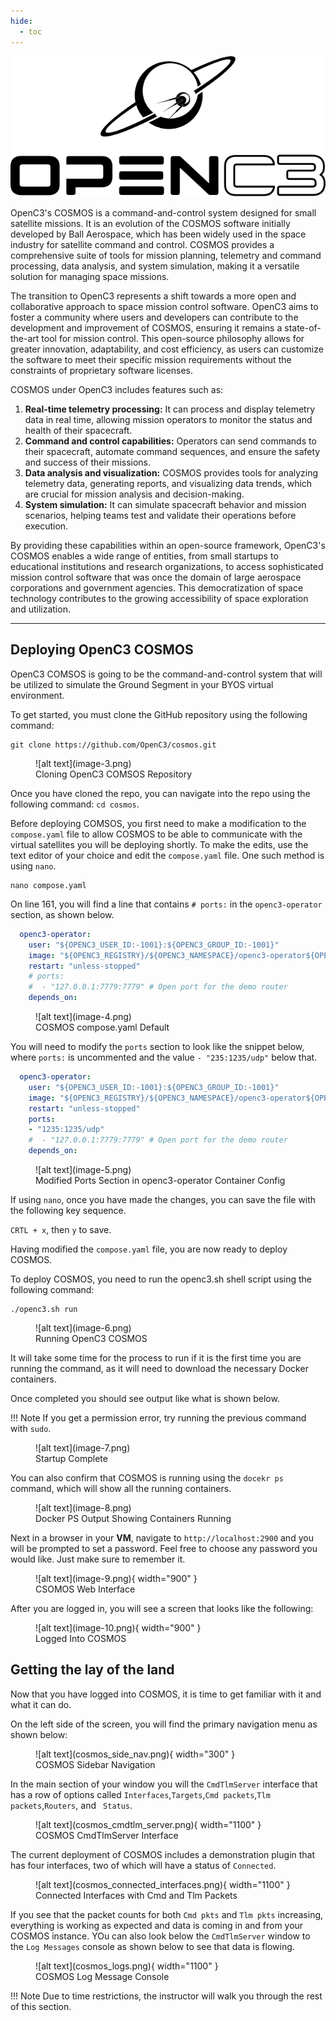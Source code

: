 ```yaml
---
hide:
  - toc
---
```


![alt text](black_logo.svg)

OpenC3's COSMOS is a command-and-control system designed for small satellite missions. It is an evolution of the COSMOS software initially developed by Ball Aerospace, which has been widely used in the space industry for satellite command and control. COSMOS provides a comprehensive suite of tools for mission planning, telemetry and command processing, data analysis, and system simulation, making it a versatile solution for managing space missions.

The transition to OpenC3 represents a shift towards a more open and collaborative approach to space mission control software. OpenC3 aims to foster a community where users and developers can contribute to the development and improvement of COSMOS, ensuring it remains a state-of-the-art tool for mission control. This open-source philosophy allows for greater innovation, adaptability, and cost efficiency, as users can customize the software to meet their specific mission requirements without the constraints of proprietary software licenses.

COSMOS under OpenC3 includes features such as:

1. **Real-time telemetry processing:** It can process and display telemetry data in real time, allowing mission operators to monitor the status and health of their spacecraft.
2. **Command and control capabilities:** Operators can send commands to their spacecraft, automate command sequences, and ensure the safety and success of their missions.
3. **Data analysis and visualization:** COSMOS provides tools for analyzing telemetry data, generating reports, and visualizing data trends, which are crucial for mission analysis and decision-making.
4. **System simulation:** It can simulate spacecraft behavior and mission scenarios, helping teams test and validate their operations before execution.

By providing these capabilities within an open-source framework, OpenC3's COSMOS enables a wide range of entities, from small startups to educational institutions and research organizations, to access sophisticated mission control software that was once the domain of large aerospace corporations and government agencies. This democratization of space technology contributes to the growing accessibility of space exploration and utilization.

---
## Deploying OpenC3 COSMOS

OpenC3 COMSOS is going to be the command-and-control system that will be utilized to simulate the Ground Segment in your BYOS virtual environment. 


To get started, you must clone the GitHub repository using the following command:
```
git clone https://github.com/OpenC3/cosmos.git
```

<figure markdown>
![alt text](image-3.png)
  <figcaption>Cloning OpenC3 COMSOS Repository</figcaption>
</figure>

Once you have cloned the repo, you can navigate into the repo using the following command: ```cd cosmos```.

Before deploying COMSOS, you first need to make a modification to the ```compose.yaml``` file to allow COSMOS to be able to communicate with the virtual satellites you will be deploying shortly. To make the edits, use the text editor of your choice and edit the ```compose.yaml``` file. One such method is using ```nano```.

```
nano compose.yaml
```
On line 161, you will find a line that contains ```# ports:``` in the ```openc3-operator``` section, as shown below.
```yaml
  openc3-operator:
    user: "${OPENC3_USER_ID:-1001}:${OPENC3_GROUP_ID:-1001}"
    image: "${OPENC3_REGISTRY}/${OPENC3_NAMESPACE}/openc3-operator${OPENC3_IMAGE_SUFFIX}:${OPENC3_TAG}"
    restart: "unless-stopped"
    # ports:
    #  - "127.0.0.1:7779:7779" # Open port for the demo router
    depends_on:
```

<figure markdown>
![alt text](image-4.png)
  <figcaption>COSMOS compose.yaml Default</figcaption>
</figure>

You will need to modify the ```ports``` section to look like the snippet below, where ```ports:``` is uncommented and the value ```- "235:1235/udp"``` below that.

```yaml
  openc3-operator:
    user: "${OPENC3_USER_ID:-1001}:${OPENC3_GROUP_ID:-1001}"
    image: "${OPENC3_REGISTRY}/${OPENC3_NAMESPACE}/openc3-operator${OPENC3_IMAGE_SUFFIX}:${OPENC3_TAG}"
    restart: "unless-stopped"
    ports:
    - "1235:1235/udp"
    #  - "127.0.0.1:7779:7779" # Open port for the demo router
    depends_on:
```

<figure markdown>
![alt text](image-5.png)
  <figcaption>Modified Ports Section in openc3-operator Container Config</figcaption>
</figure>

If using ```nano```, once you have made the changes, you can save the file with the following key sequence.

```CRTL + x```, then ```y``` to save.

Having modified the ```compose.yaml``` file, you are now ready to deploy COSMOS.

To deploy COSMOS, you need to run the openc3.sh shell script using the following command:

```
./openc3.sh run
```
<figure markdown>
![alt text](image-6.png)
  <figcaption>Running OpenC3 COSMOS</figcaption>
</figure>

It will take some time for the process to run if it is the first time you are running the command, as it will need to download the necessary Docker containers.

Once completed you should see output like what is shown below.

!!! Note
    If you get a permission error, try running the previous command with ```sudo```.

<figure markdown>
![alt text](image-7.png)
  <figcaption>Startup Complete</figcaption>
</figure>

You can also confirm that COSMOS is running using the ```docekr ps``` command, which will show all the running containers.

<figure markdown>
![alt text](image-8.png)
  <figcaption>Docker PS Output Showing Containers Running</figcaption>
</figure>


Next in a browser in your **VM**, navigate to ```http://localhost:2900``` and you will be prompted to set a password. Feel free to choose any password you would like. Just make sure to remember it.

<figure markdown>
![alt text](image-9.png){ width="900" }
  <figcaption>CSOMOS Web Interface</figcaption>
</figure>


After you are logged in, you will see a screen that looks like the following:

<figure markdown>
![alt text](image-10.png){ width="900" }
  <figcaption>Logged Into COSMOS</figcaption>
</figure>

## Getting the lay of the land
Now that you have logged into COSMOS, it is time to get familiar with it and what it can do.

On the left side of the screen, you will find the primary navigation menu as shown below:

<figure markdown="span">
  ![alt text](cosmos_side_nav.png){ width="300" }
  <figcaption>COSMOS Sidebar Navigation</figcaption>
</figure>

In the main section of your window you will the ```CmdTlmServer``` interface that has a row of options called ```Interfaces```,```Targets```,```Cmd packets```,```Tlm packets```,```Routers```, and ``` Status```.

<figure markdown="span">
  ![alt text](cosmos_cmdtlm_server.png){ width="1100" }
  <figcaption>COSMOS CmdTlmServer Interface</figcaption>
</figure>

The current deployment of COSMOS includes a demonstration plugin that has four interfaces, two of which will have a status of ```Connected```.

<figure markdown="span">
  ![alt text](cosmos_connected_interfaces.png){ width="1100" }
  <figcaption>Connected Interfaces with Cmd and Tlm Packets</figcaption>
</figure>

If you see that the packet counts for both ```Cmd pkts``` and ```Tlm pkts``` increasing, everything is working as expected and data is coming in and from your COSMOS instance. YOu can also look below the ```CmdTlmServer``` window to the ```Log Messages``` console as shown below to see that data is flowing.

<figure markdown="span">
  ![alt text](cosmos_logs.png){ width="1100" }
  <figcaption>COSMOS Log Message Console</figcaption>
</figure>

!!! Note
    Due to time restrictions, the instructor will walk you through the rest of this section.





